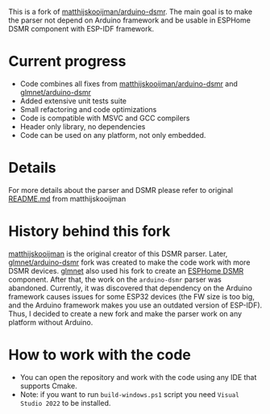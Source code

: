 This is a fork of [matthijskooijman/arduino-dsmr](https://github.com/matthijskooijman/arduino-dsmr).
The main goal is to make the parser not depend on Arduino framework and be usable in ESPHome DSMR component with ESP-IDF framework.

# Current progress
* Code combines all fixes from [matthijskooijman/arduino-dsmr](https://github.com/matthijskooijman/arduino-dsmr) and [glmnet/arduino-dsmr](https://github.com/glmnet/arduino-dsmr)
* Added extensive unit tests suite
* Small refactoring and code optimizations
* Code is compatible with MSVC and GCC compilers
* Header only library, no dependencies
* Code can be used on any platform, not only embedded.

# Details
For more details about the parser and DSMR please refer to original [README.md](https://github.com/matthijskooijman/arduino-dsmr/blob/master/README.md) from matthijskooijman

# History behind this fork
[matthijskooijman](https://github.com/matthijskooijman) is the original creator of this DSMR parser.
Later, [glmnet/arduino-dsmr](https://github.com/glmnet/arduino-dsmr) fork was created to make the code work with more DSMR devices.
[glmnet](https://github.com/glmnet) also used his fork to create an [ESPHome DSMR](https://esphome.io/components/sensor/dsmr/) component.
After that, the work on the `arduino-dsmr` parser was abandoned. Currently, it was discovered that dependency on the Arduino framework causes issues for some ESP32 devices (the FW size is too big, and the Arduino framework makes you use an outdated version of ESP-IDF). Thus, I decided to create a new fork and make the parser work on any platform without Arduino.

# How to work with the code
* You can open the repository and work with the code using any IDE that supports Cmake.
* Note: if you want to run `build-windows.ps1` script you need `Visual Studio 2022` to be installed.
